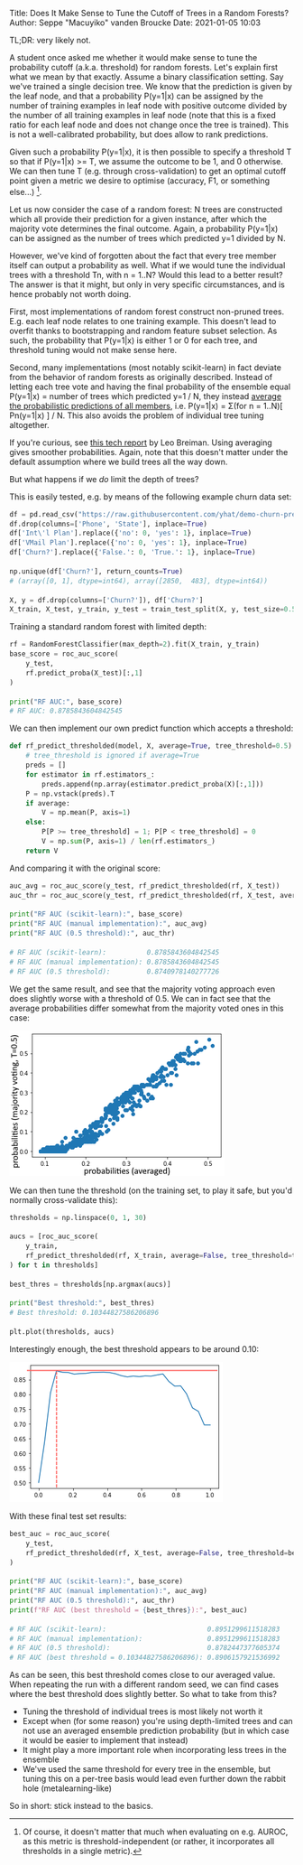 Title: Does It Make Sense to Tune the Cutoff of Trees in a Random Forests?
Author: Seppe "Macuyiko" vanden Broucke
Date: 2021-01-05 10:03

TL;DR: very likely not.

A student once asked me whether it would make sense to tune the probability cutoff (a.k.a. threshold) for random forests. Let's explain first what we mean by that exactly. Assume a binary classification setting. Say we've trained a single decision tree. We know that the prediction is given by the leaf node, and that a probability P(y=1|x) can be assigned by the number of training examples in leaf node with positive outcome divided by the number of all training examples in leaf node (note that this is a fixed ratio for each leaf node and does not change once the tree is trained). This is not a well-calibrated probability, but does allow to rank predictions.

Given such a probability P(y=1|x), it is then possible to specify a threshold T so that if P(y=1|x) >= T, we assume the outcome to be 1, and 0 otherwise. We can then tune T (e.g. through cross-validation) to get an optimal cutoff point given a metric we desire to optimise (accuracy, F1, or something else...) [^fn1].

Let us now consider the case of a random forest: N trees are constructed which all provide their prediction for a given instance, after which the majority vote determines the final outcome. Again, a probability P(y=1|x) can be assigned as the number of trees which predicted y=1 divided by N.

However, we've kind of forgotten about the fact that every tree member itself can output a probability as well. What if we would tune the individual trees with a threshold Tn, with n = 1..N? Would this lead to a better result? The answer is that it might, but only in very specific circumstances, and is hence probably not worth doing.

First, most implementations of random forest construct non-pruned trees. E.g. each leaf node relates to one training example. This doesn't lead to overfit thanks to bootstrapping and random feature subset selection. As such, the probability that P(y=1|x) is either 1 or 0 for each tree, and threshold tuning would not make sense here.

Second, many implementations (most notably scikit-learn) in fact deviate from the behavior of random forests as originally described. Instead of letting each tree vote and having the final probability of the ensemble equal P(y=1|x) = number of trees which predicted y=1 / N, they instead [average the probabilistic predictions of all members](https://scikit-learn.org/stable/modules/ensemble.html#random-forests), i.e. P(y=1|x) = Σ(for n = 1..N)[ Pn(y=1|x) ] / N. This also avoids the problem of individual tree tuning altogether.

If you're curious, see [this tech report](https://statistics.berkeley.edu/sites/default/files/tech-reports/421.pdf) by Leo Breiman. Using averaging gives smoother probabilities. Again, note that this doesn't matter under the default assumption where we build trees all the way down.

But what happens if we *do* limit the depth of trees?

This is easily tested, e.g. by means of the following example churn data set:

```python
df = pd.read_csv("https://raw.githubusercontent.com/yhat/demo-churn-pred/master/model/churn.csv")
df.drop(columns=['Phone', 'State'], inplace=True)
df['Int\'l Plan'].replace({'no': 0, 'yes': 1}, inplace=True)
df['VMail Plan'].replace({'no': 0, 'yes': 1}, inplace=True)
df['Churn?'].replace({'False.': 0, 'True.': 1}, inplace=True)

np.unique(df['Churn?'], return_counts=True)
# (array([0, 1], dtype=int64), array([2850,  483], dtype=int64))

X, y = df.drop(columns=['Churn?']), df['Churn?']
X_train, X_test, y_train, y_test = train_test_split(X, y, test_size=0.5)
```

Training a standard random forest with limited depth:

```python
rf = RandomForestClassifier(max_depth=2).fit(X_train, y_train)
base_score = roc_auc_score(
    y_test,
    rf.predict_proba(X_test)[:,1]
)

print("RF AUC:", base_score)
# RF AUC: 0.8785843604842545
```

We can then implement our own predict function which accepts a threshold:

```python
def rf_predict_thresholded(model, X, average=True, tree_threshold=0.5):
    # tree_threshold is ignored if average=True
    preds = []
    for estimator in rf.estimators_:
        preds.append(np.array(estimator.predict_proba(X)[:,1]))
    P = np.vstack(preds).T
    if average:
        V = np.mean(P, axis=1)
    else:
        P[P >= tree_threshold] = 1; P[P < tree_threshold] = 0
        V = np.sum(P, axis=1) / len(rf.estimators_)
    return V
```

And comparing it with the original score:

```python
auc_avg = roc_auc_score(y_test, rf_predict_thresholded(rf, X_test))
auc_thr = roc_auc_score(y_test, rf_predict_thresholded(rf, X_test, average=False))

print("RF AUC (scikit-learn):", base_score)
print("RF AUC (manual implementation):", auc_avg)
print("RF AUC (0.5 threshold):", auc_thr)

# RF AUC (scikit-learn):          0.8785843604842545
# RF AUC (manual implementation): 0.8785843604842545
# RF AUC (0.5 threshold):         0.8740978140277726
```

We get the same result, and see that the majority voting approach even does slightly worse with a threshold of 0.5. We can in fact see that the average probabilities differ somewhat from the majority voted ones in this case:

![Two ways of calculating prediction probabilities of a random forest](/images/2021/trees1.png)

We can then tune the threshold (on the training set, to play it safe, but you'd normally cross-validate this):

```python
thresholds = np.linspace(0, 1, 30)

aucs = [roc_auc_score(
    y_train, 
    rf_predict_thresholded(rf, X_train, average=False, tree_threshold=t)
) for t in thresholds]

best_thres = thresholds[np.argmax(aucs)]

print("Best threshold:", best_thres)
# Best threshold: 0.10344827586206896

plt.plot(thresholds, aucs)
```

Interestingly enough, the best threshold appears to be around 0.10:

![AUROC by threshold](/images/2021/trees2.png)

With these final test set results:

```python
best_auc = roc_auc_score(
    y_test,
    rf_predict_thresholded(rf, X_test, average=False, tree_threshold=best_thres)
)

print("RF AUC (scikit-learn):", base_score)
print("RF AUC (manual implementation):", auc_avg)
print("RF AUC (0.5 threshold):", auc_thr)
print(f"RF AUC (best threshold = {best_thres}):", best_auc)

# RF AUC (scikit-learn):                         0.8951299611518283
# RF AUC (manual implementation):                0.8951299611518283
# RF AUC (0.5 threshold):                        0.8782447377605374
# RF AUC (best threshold = 0.10344827586206896): 0.8906157921536992
```

As can be seen, this best threshold comes close to our averaged value. When repeating the run with a different random seed, we can find cases where the best threshold does slightly better. So what to take from this?

- Tuning the threshold of individual trees is most likely not worth it
- Except when (for some reason) you're using depth-limited trees and can not use an averaged ensemble prediction probability (but in which case it would be easier to implement that instead)
- It might play a more important role when incorporating less trees in the ensemble
- We've used the same threshold for every tree in the ensemble, but tuning this on a per-tree basis would lead even further down the rabbit hole (metalearning-like)

So in short: stick instead to the basics.

[^fn1]: Of course, it doesn't matter that much when evaluating on e.g. AUROC, as this metric is threshold-independent (or rather, it incorporates all thresholds in a single metric).